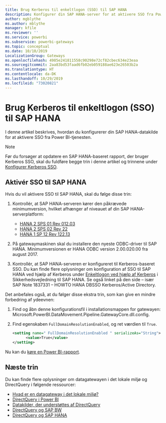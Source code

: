 ```yaml
---
title: Brug Kerberos til enkeltlogon (SSO) til SAP HANA
description: Konfigurer din SAP HANA-server for at aktivere SSO fra Power BI-tjenesten
author: mgblythe
ms.author: mblythe
manager: kfile
ms.reviewer: ''
ms.service: powerbi
ms.subservice: powerbi-gateways
ms.topic: conceptual
ms.date: 10/10/2019
LocalizationGroup: Gateways
ms.openlocfilehash: 4985e241811558c90298e72cf82cbec634e23eaa
ms.sourcegitcommit: 2aa83bd53faad6fb02eb059188ae623e26503b2a
ms.translationtype: HT
ms.contentlocale: da-DK
ms.lasthandoff: 10/29/2019
ms.locfileid: "73020821"
---
```

# <a name="use-kerberos-for-single-sign-on-sso-to-sap-hana"></a>Brug Kerberos til enkeltlogon (SSO) til SAP HANA

I denne artikel beskrives, hvordan du konfigurerer din SAP HANA-datakilde for at aktivere SSO fra Power BI-tjenesten.

> [!NOTE]
> Før du forsøger at opdatere en SAP HANA-baseret rapport, der bruger Kerberos SSO, skal du fuldføre begge trin i denne artikel og trinnene under [Konfigurer Kerberos SSO](service-gateway-sso-kerberos.md).

## <a name="enable-sso-for-sap-hana"></a>Aktivér SSO til SAP HANA

Hvis du vil aktivere SSO til SAP HANA, skal du følge disse trin:

1. Kontrollér, at SAP HANA-serveren kører den påkrævede minimumversion, hvilket afhænger af niveauet af din SAP HANA-serverplatform:
   - [HANA 2 SPS 01 Rev 012.03](https://launchpad.support.sap.com/#/notes/2557386)
   - [HANA 2 SPS 02 Rev 22](https://launchpad.support.sap.com/#/notes/2547324)
   - [HANA 1 SP 12 Rev 122.13](https://launchpad.support.sap.com/#/notes/2528439)

2. På gatewaymaskinen skal du installere den nyeste ODBC-driver til SAP HANA. Minimumversionen er HANA ODBC version 2.00.020.00 fra august 2017.

3. Kontrollér, at SAP HANA-serveren er konfigureret til Kerberos-baseret SSO. Du kan finde flere oplysninger om konfiguration af SSO til SAP HANA ved hjælp af Kerberos under [Enkeltlogon ved hjælp af Kerberos](https://help.sap.com/viewer/b3ee5778bc2e4a089d3299b82ec762a7/2.0.03/1885fad82df943c2a1974f5da0eed66d.html) i Sikkerhedsvejledning til SAP HANA. Se også linket på den side – især SAP Note 1837331 – HOWTO HANA DBSSO Kerberos/Active Directory.

Det anbefales også, at du følger disse ekstra trin, som kan give en mindre forbedring af ydeevnen:

1. Find og åbn denne konfigurationsfil i installationsmappen for gatewayen: Microsoft.PowerBI.DataMovement.Pipeline.GatewayCore.dll.config.

2. Find egenskaben `FullDomainResolutionEnabled`, og ret værdien til `True`.

    ```xml
    <setting name=" FullDomainResolutionEnabled " serializeAs="String">
          <value>True</value>
    </setting>
    ```

Nu kan du [køre en Power BI-rapport](service-gateway-sso-kerberos.md#run-a-power-bi-report).

## <a name="next-steps"></a>Næste trin

Du kan finde flere oplysninger om datagatewayen i det lokale miljø og DirectQuery i følgende ressourcer:

* [Hvad er en datagateway i det lokale miljø?](/data-integration/gateway/service-gateway-getting-started)
* [DirectQuery i Power BI](desktop-directquery-about.md)
* [Datakilder, der understøttes af DirectQuery](desktop-directquery-data-sources.md)
* [DirectQuery og SAP BW](desktop-directquery-sap-bw.md)
* [DirectQuery og SAP HANA](desktop-directquery-sap-hana.md)

